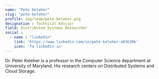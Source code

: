 ```yaml
---
name: "Pete Keleher"
slug: "pete-keleher"
profile: img/team/pete-keleher.png
designation : Technical Advisor
field: Distributed Systems Researcher
social :
  - name : "linkedin"
    link: 'https://www.linkedin.com/in/pete-keleher-a03639b'
    icon: 'fa-linkedin-in'
---
```

Dr. Peter Keleher is a professor in the Computer Science department at University of Maryland. His research centers on Distributed Systems and Cloud Storage.
